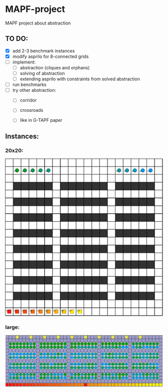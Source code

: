 # MAPF-project
MAPF project about abstraction

## TO DO:
- [x] add 2-3 benchmark instances
- [x] modify asprilo for 8-connected grids
- [ ] implement:
  - [ ] abstraction (cliques and orphans)
  - [ ] solving of abstraction
  - [ ] extending asprilo with constraints from solved abstraction
- [ ] run benchmarks
- [ ] try other abstraction:
  - [ ] corridor
  - [ ] crossroads
  - [ ] like in G-TAPF paper



## Instances:
### 20x20:
![20x20 instance][instance_20]
### large:
![large instance][instance_xlarge]

[instance_20]: ./instances/20.png
[instance_xlarge]: ./instances/xlarge.png
